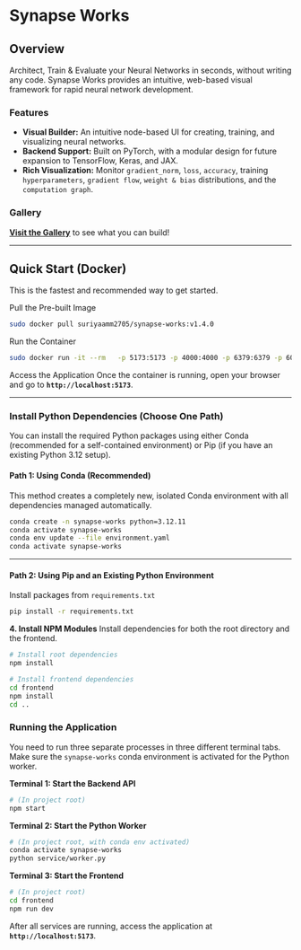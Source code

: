 # Synapse Works

## Overview

Architect, Train & Evaluate your Neural Networks in seconds, without writing any code. Synapse Works provides an intuitive, web-based visual framework for rapid neural network development.

### Features
- **Visual Builder:** An intuitive node-based UI for creating, training, and visualizing neural networks.
- **Backend Support:** Built on PyTorch, with a modular design for future expansion to TensorFlow, Keras, and JAX.
- **Rich Visualization:** Monitor `gradient_norm`, `loss`, `accuracy`, training `hyperparameters`, `gradient flow`, `weight & bias` distributions, and the `computation graph`.

### Gallery
[**Visit the Gallery**](./gallery/README.md) to see what you can build!

---
## Quick Start (Docker)

This is the fastest and recommended way to get started.

Pull the Pre-built Image
```bash
sudo docker pull suriyaamm2705/synapse-works:v1.4.0
```

Run the Container

```bash
sudo docker run -it --rm   -p 5173:5173 -p 4000:4000 -p 6379:6379 -p 6000:6000  synapse-works
```

Access the Application
Once the container is running, open your browser and go to **`http://localhost:5173`**.

-----

### Install Python Dependencies (Choose One Path)

You can install the required Python packages using either Conda (recommended for a self-contained environment) or Pip (if you have an existing Python 3.12 setup).

#### **Path 1: Using Conda (Recommended)**

This method creates a completely new, isolated Conda environment with all dependencies managed automatically.

```bash
conda create -n synapse-works python=3.12.11
conda activate synapse-works
conda env update --file environment.yaml
conda activate synapse-works
```

-----

#### **Path 2: Using Pip and an Existing Python Environment**

Install packages from `requirements.txt`

```bash
pip install -r requirements.txt
```

**4. Install NPM Modules**
Install dependencies for both the root directory and the frontend.

```bash
# Install root dependencies
npm install

# Install frontend dependencies
cd frontend
npm install
cd ..
```

### Running the Application

You need to run three separate processes in three different terminal tabs. Make sure the `synapse-works` conda environment is activated for the Python worker.

**Terminal 1: Start the Backend API**

```bash
# (In project root)
npm start
```

**Terminal 2: Start the Python Worker**

```bash
# (In project root, with conda env activated)
conda activate synapse-works
python service/worker.py
```

**Terminal 3: Start the Frontend**

```bash
# (In project root)
cd frontend
npm run dev
```

After all services are running, access the application at **`http://localhost:5173`**.
